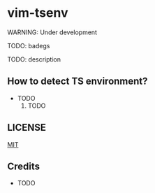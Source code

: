 # vim-tsenv

WARNING: Under development

TODO: badegs

TODO: description

## How to detect TS environment?

- TODO
  1. TODO

## LICENSE

[MIT](./LICENSE)

## Credits

- TODO
